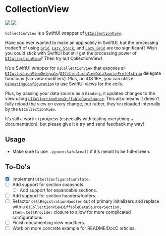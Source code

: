 # CollectionView

[![](https://img.shields.io/endpoint?url=https%3A%2F%2Fswiftpackageindex.com%2Fapi%2Fpackages%2Fedonv%2FCollectionView%2Fbadge%3Ftype%3Dswift-versions)](https://swiftpackageindex.com/edonv/CollectionView)
[![](https://img.shields.io/endpoint?url=https%3A%2F%2Fswiftpackageindex.com%2Fapi%2Fpackages%2Fedonv%2FCollectionView%2Fbadge%3Ftype%3Dplatforms)](https://swiftpackageindex.com/edonv/CollectionView)

`CollectionView` is a SwiftUI wrapper of [`UICollectionView`](https://developer.apple.com/documentation/uikit/uicollectionview).

Have you ever wanted to make an app solely in SwiftUI, but the processing tradeoff of using [`Grid`](https://developer.apple.com/documentation/swiftui/grid), [`Lazy_Stack`](https://developer.apple.com/documentation/swiftui/grouping-data-with-lazy-stack-views), and [`Lazy_Grid`](https://developer.apple.com/documentation/swiftui/layout-fundamentals#dynamically-arranging-views-in-two-dimensions) are too significant? Wish you could stick with SwiftUI but still get the processing power of [`UICollectionView`](https://developer.apple.com/documentation/uikit/uicollectionview)? Then try out CollectionView!

It’s a SwiftUI wrapper for `UICollectionView` that exposes all [`UICollectionViewDelegate`](https://developer.apple.com/documentation/uikit/uicollectionviewdelegate)/[`UICollectionViewDataSourcePrefetching`](https://developer.apple.com/documentation/uikit/uicollectionviewdatasourceprefetching) delegate functions (via view modifiers). Plus, on iOS 16+, you can utilize [`UIHostingConfiguration`](https://developer.apple.com/documentation/swiftui/uihostingconfiguration) to use SwiftUI views for the cells.

Plus, by passing your data source as a `Binding`, it updates changes to the view using [`UICollectionViewDiffableDataSource`](https://developer.apple.com/documentation/uikit/uicollectionviewdiffabledatasource). This also means it doesn't fully reload the view on every change, but rather, they're reloaded internally by the `UICollectionView`.

It’s still a work in progress (especially with testing everything + documentation), but please give it a try and send feedback my way!

## Usage

- Make sure to use `.ignoresSafeArea()` if it's meant to be full-screen.

## To-Do's

- [x] Implement `UICellConfigurationState`.
- [ ] Add support for section snapshots.
    - [ ] Add support for expandable sections.
- [ ] Add support for section headers/footers.
- [ ] Refactor `cellRegistrationHandler` out of primary initializers and replace with a `UICollectionViewDiffableDataSource<Section, Item>.CellProvider` closure to allow for more complicated configurations. 
- [ ] Finish documenting view modifiers.
- [ ] Work on more concrete example for README/DocC articles.
